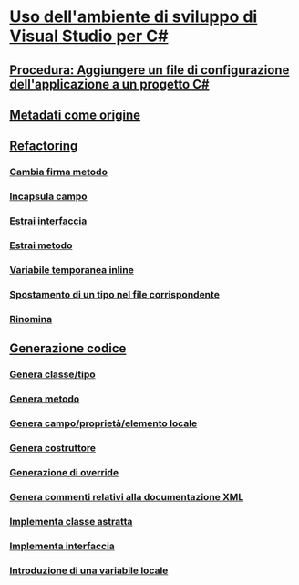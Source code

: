 # [Uso dell'ambiente di sviluppo di Visual Studio per C#](using-the-visual-studio-development-environment-for-csharp.md)
## [Procedura: Aggiungere un file di configurazione dell'applicazione a un progetto C#](how-to-add-an-application-configuration-file-to-a-csharp-project.md)
## [Metadati come origine](metadata-as-source.md)
## [Refactoring](refactoring-csharp.md)
### [Cambia firma metodo](refactoring/change-method-signature.md)
### [Incapsula campo](refactoring/encapsulate-field.md)
### [Estrai interfaccia](refactoring/extract-interface.md)
### [Estrai metodo](refactoring/extract-method.md)
### [Variabile temporanea inline](refactoring/inline-temporary-variable.md)
### [Spostamento di un tipo nel file corrispondente](refactoring/move-type-to-matching-file.md)
### [Rinomina](refactoring/rename.md)
## [Generazione codice](code-generation-csharp.md)
### [Genera classe/tipo](code-generation/generate-class-type.md)
### [Genera metodo](code-generation/generate-method.md)
### [Genera campo/proprietà/elemento locale](code-generation/generate-field-property-local.md)
### [Genera costruttore](code-generation/generate-constructor.md)
### [Generazione di override](code-generation/generate-override.md)
### [Genera commenti relativi alla documentazione XML](code-generation/generate-xml-documentation-comments.md)
### [Implementa classe astratta](code-generation/implement-abstract-class.md)
### [Implementa interfaccia](code-generation/implement-interface.md)
### [Introduzione di una variabile locale](code-generation/introduce-local-variable.md)